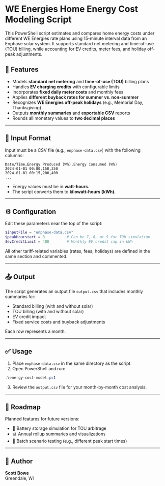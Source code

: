 # WE Energies Home Energy Cost Modeling Script

This PowerShell script estimates and compares home energy costs under different WE Energies rate plans using 15-minute interval data from an Enphase solar system. It supports standard net metering and time-of-use (TOU) billing, while accounting for EV credits, meter fees, and holiday off-peak adjustments.

## 🔧 Features

- Models **standard net metering** and **time-of-use (TOU)** billing plans
- Handles **EV charging credits** with configurable limits
- Incorporates **fixed daily meter costs** and monthly fees
- Applies **different buyback rates for summer vs. non-summer**
- Recognizes **WE Energies off-peak holidays** (e.g., Memorial Day, Thanksgiving)
- Outputs **monthly summaries** and **exportable CSV** reports
- Rounds all monetary values to **two decimal places**

---

## 📁 Input Format

Input must be a CSV file (e.g., `enphase-data.csv`) with the following columns:

```
Date/Time,Energy Produced (Wh),Energy Consumed (Wh)
2024-01-01 00:00,150,350
2024-01-01 00:15,200,400
...
```

- Energy values must be in **watt-hours**.
- The script converts them to **kilowatt-hours (kWh)**.

---

## ⚙️ Configuration

Edit these parameters near the top of the script:

```powershell
$inputFile = "enphase-data.csv"
$peakHourstart = 8          # Can be 7, 8, or 9 for TOU simulation
$evCreditLimit = 400        # Monthly EV credit cap in kWh
```

All other tariff-related variables (rates, fees, holidays) are defined in the same section and commented.

---

## 📤 Output

The script generates an output file `output.csv` that includes monthly summaries for:

- Standard billing (with and without solar)
- TOU billing (with and without solar)
- EV credit impact
- Fixed service costs and buyback adjustments

Each row represents a month.

---

## ✅ Usage

1. Place `enphase-data.csv` in the same directory as the script.
2. Open PowerShell and run:

```powershell
.\energy-cost-model.ps1
```

3. Review the `output.csv` file for your month-by-month cost analysis.

---

## 🚧 Roadmap

Planned features for future versions:

- 🔋 Battery storage simulation for TOU arbitrage
- 📊 Annual rollup summaries and visualizations
- 🧪 Batch scenario testing (e.g., different peak start times)

---

## 🧠 Author

**Scott Bowe**  
Greendale, WI
